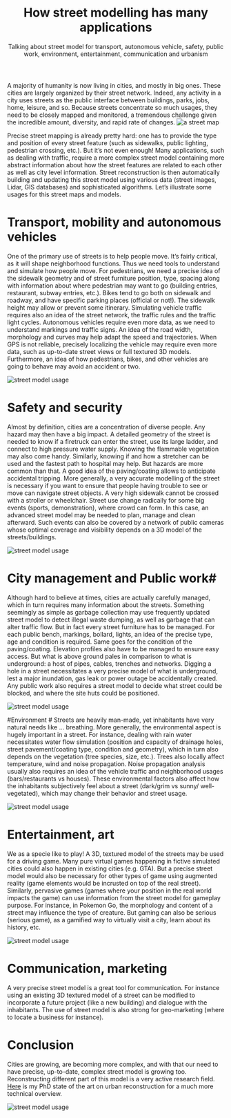 ﻿---
layout: post
title: How street modelling has many applications
subtitle: Talking about street model for transport, autonomous vehicle, safety, public work, environment, entertainment, communication and urbanism
tags: [research]
category: research
bigimg: /img/re/sota/transport.jpeg
---
A majority of humanity is now living in cities, and mostly in big ones. These cities are largely organized by their street network. Indeed, any activity in a city uses streets as the public interface between buildings, parks, jobs, home, leisure, and so. Because streets concentrate so much usages, they need to be closely mapped and monitored, a tremendous challenge given the incredible amount, diversity, and rapid rate of changes.
![a street map](/img/re/sota/example_street_map.jpg)

Precise street mapping is already pretty hard:  one has to provide the type and position of every street feature (such as sidewalks, public lighting, pedestrian crossing, etc.). But it’s not even enough! Many applications, such as dealing with traffic, require a more complex street model containing more abstract information about how the street features are related to each other as well as city level information. Street reconstruction is then automatically building and updating this street model using various data (street images, Lidar, GIS databases) and sophisticated algorithms.
Let’s illustrate some usages for this street maps and models.



# Transport, mobility and autonomous vehicles # 
One of the primary use of streets is to help people move. It’s fairly critical, as it will shape neighborhood functions. Thus we need tools to understand and simulate how people move.
For pedestrians, we need a precise idea of the sidewalk geometry and of street furniture position, type, spacing along with information about where pedestrian may want to go (building entries, restaurant, subway entries, etc.). Bikes tend to go both on sidewalk and roadway, and have specific parking places (official or not!). The sidewalk height may allow or prevent some itinerary. Simulating vehicle traffic requires also an idea of the street network, the traffic rules and the traffic light cycles. 
Autonomous vehicles require even more data, as we need to understand markings and traffic signs. An idea of the road width, morphology and curves may help adapt the speed and trajectories. When GPS is not reliable, precisely localizing the vehicle may require even more data, such as up-to-date street views or full textured 3D models. Furthermore, an idea of how pedestrians, bikes, and other vehicles are going to behave may avoid an accident or two.



![street model usage](/img/re/sota/transport.jpeg)

# Safety and security # 
Almost by definition, cities are a concentration of diverse people.
Any hazard may then have a big impact. A detailed geometry of the street is needed to know if a firetruck can enter the street, use its large ladder, and connect to high pressure water supply. Knowing the flammable vegetation may also come handy. Similarly, knowing if and how a stretcher can be used and the fastest path to hospital may help. But hazards are more common than that. A good idea of the paving/coating allows to anticipate accidental tripping. More generally, a very accurate modelling of the street is necessary if you want to ensure that people having trouble to see or move can navigate street objects. A very high sidewalk cannot be crossed with a stroller or wheelchair.
Street use change radically for some big events (sports, demonstration), where crowd can form. In this case, an advanced street model may be needed to plan, manage and clean afterward. Such events can also be covered by a network of public cameras whose optimal coverage and visibility depends on a 3D model of the streets/buildings.


![street model usage](/img/re/sota/security.jpeg) 

# City management and Public work#
Although hard to believe at times, cities are actually carefully managed, which in turn requires many information about the streets.  Something seemingly as simple as garbage collection may use frequently updated street model to detect illegal waste dumping, as well as garbage that can alter traffic flow. But in fact every street furniture has to be managed. For each public bench, markings, bollard, lights, an idea of the precise type, age and condition is required. Same goes for the condition of the paving/coating. Elevation profiles also have to be managed to ensure easy access. 
But what is above ground pales in comparison to what is underground: a host of pipes, cables, trenches and networks. Digging a hole in a street necessitates a very precise model of what is underground, lest a major inundation, gas leak or power outage be accidentally created.  Any public work also requires a street model to decide what street could be blocked, and where the site huts could be positioned.


![street model usage](/img/re/sota/public_work.jpeg)

#Environment #
Streets are heavily man-made, yet inhabitants have very natural needs like … breathing. More generally, the environmental aspect is hugely important in a street. 
For instance, dealing with rain water necessitates water flow simulation (position and capacity of drainage holes, street pavement/coating type, condition and geometry), which in turn also depends on the vegetation (tree species, size, etc.). Trees also locally affect temperature, wind and noise propagation. Noise propagation analysis usually also requires an idea of the vehicle traffic and neighborhood usages (bars/restaurants vs houses). 
These environmental factors also affect how the inhabitants subjectively feel about a street (dark/grim vs sunny/ well-vegetated), which may change their behavior and street usage.


![street model usage](/img/re/sota/environment.jpeg)


# Entertainment, art #
We as a specie like to play! A 3D, textured model of the streets may be used for a driving game. Many pure virtual games happening in fictive simulated cities could also happen in existing cities (e.g. GTA).  But a precise street model would also be necessary for other types of game using augmented reality (game elements would be incrusted on top of the real street). Similarly, pervasive games (games where your position in the real world impacts the game) can use information from the street model for gameplay purpose. For instance, in Pokemon Go, the morphology and content of a street may influence the type of creature. 
But gaming can also be serious (serious game), as a gamified way to virtually visit a city, learn about its history, etc. 


![street model usage](/img/re/sota/game.jpeg) 

# Communication, marketing #
A very precise street model is a great tool for communication. For instance using an existing 3D textured model of a street can be modified to incorporate a future project (like a new building) and dialogue with the inhabitants.
The use of street model is also strong for geo-marketing (where to locate a business for instance).  

# Conclusion #
Cities are growing, are becoming more complex, and with that our need to have precise, up-to-date, complex street model is growing too. Reconstructing different part of this model is a very active research field.
[Here](https://arxiv.org/abs/1803.04332) is my PhD state of the art on urban reconstruction for a much more technical overview.  

![street model usage](/img/re/sota/3d_model_usage.png)
